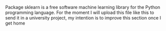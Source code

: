 Package sklearn is a free software machine learning library for the Python programming language. For the moment I will upload this file like this to send it in a university project, my intention is to improve this section once I get home
